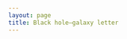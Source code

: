 ```yaml
---
layout: page
title: Black hole–galaxy letter
---
```


<!-- Your letter content goes here (already cleaned up for Markdown). -->
